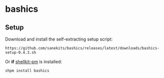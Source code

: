 # bashics

## Setup

Download and install the self-extracting setup script:

    https://github.com/sanekits/bashics/releases/latest/downloads/bashics-setup-0.4.3.sh

Or **if** [shellkit-pm](https://github.com/sanekits/shellkit-pm) is installed:

    shpm install bashics

##
